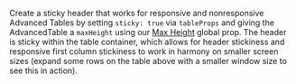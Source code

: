 Create a sticky header that works for responsive and nonresponsive Advanced Tables by setting `sticky: true` via `tableProps` and giving the AdvancedTable a `maxHeight` using our [Max Height](https://playbook.powerapp.cloud/visual_guidelines/max_height) global prop. The header is sticky within the table container, which allows for header stickiness and responsive first column stickiness to work in harmony on smaller screen sizes (expand some rows on the table above with a smaller window size to see this in action).